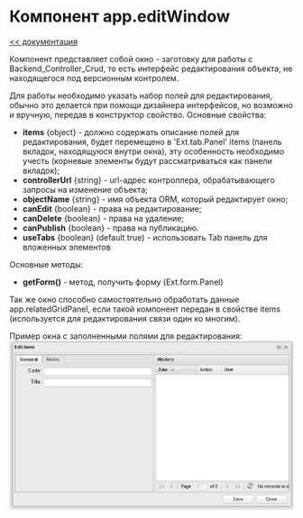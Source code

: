 Компонент app.editWindow
===
[<< документация](readme.md)

Компонент представляет собой окно - заготовку для работы с Backend_Controller_Crud, то есть интерфейс редактирования объекта, не находящегося под версионным контролем.

Для работы необходимо указать набор полей для редактирования, обычно это делается при помощи дизайнера интерфейсов, но возможно и вручную, передав в конструктор свойство.
Основные свойства:

* **items** {object} - должно содержать описание полей для редактирования, будет перемещено в  'Ext.tab.Panel' items (панель вкладок, находящуюся внутри окна), эту особенность необходимо учесть (корневые элементы будут рассматриваться как панели вкладок);
* **controllerUrl** {string} -  url-адрес контроллера, обрабатывающего запросы на изменение объекта;
* **objectName** {string} - имя объекта ORM, который редактирует окно;
* **canEdit** {boolean} - права на редактирование;
* **canDelete** {boolean} - права на удаление;
* **canPublish** {boolean} - права на публикацию.
* **useTabs** {boolean} (default true) - использовать Tab  панель для вложенных элементов

Основные методы:   
* **getForm()** -  метод, получить форму (Ext.form.Panel)

Так же окно способно самостоятельно обработать данные  app.relatedGridPanel, если такой компонент передан в свойстве items (используется для редактирования связи один ко многим).

Пример окна с заполненными полями для редактирования:
![app.editWindow](../../images/editWindow.png)

